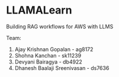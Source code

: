 # LLAMALearn
Building RAG workflows for AWS with LLMS

Team:
1. Ajay Krishnan Gopalan - ag8172
2. Shohna Kanchan - sk11239
3. Devyani Bairagya - db4922
4. Dhanesh Baalaji Sreenivasan - ds7636
